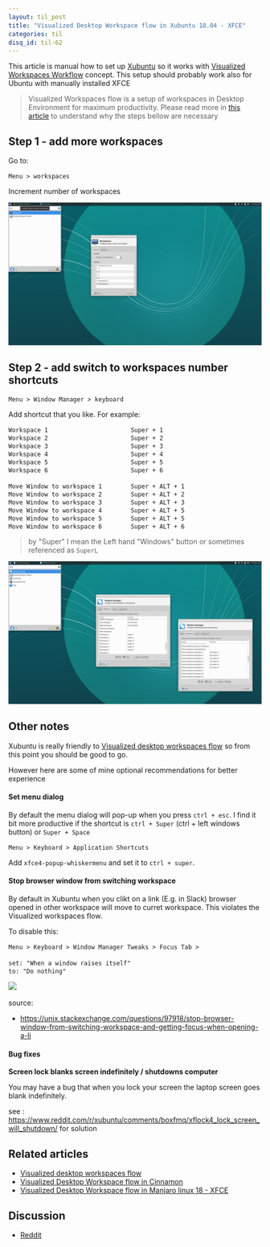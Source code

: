```yaml
---
layout: til_post
title: "Visualized Desktop Workspace flow in Xubuntu 18.04 - XFCE"
categories: til
disq_id: til-62
---
```



This article is manual how to set up [Xubuntu](https://xubuntu.org/) so it works with   [Visualized Workspaces Workflow](https://blog.eq8.eu/article/visualized-desktop-workspaces-flow.html) concept.
This setup should probably work also for Ubuntu with manually installed XFCE


> Visualized Workspaces flow is a setup of workspaces in Desktop Environment for maximum productivity.  Please read more in [this article](https://blog.eq8.eu/article/visualized-desktop-workspaces-flow.html) to understand why the steps bellow are necessary

## Step 1 - add more workspaces

 Go to:

```
Menu > workspaces 
```

Increment number of workspaces

![](https://raw.githubusercontent.com/equivalent/equivalent.github.io/master/assets/2019/xubuntu-step1-set-workspaces.png)

## Step 2  - add  switch to workspaces number shortcuts

```
Menu > Window Manager > keyboard
```

Add shortcut that you like. For example:

```
Workspace 1                       Super + 1
Workspace 2                       Super + 2
Workspace 3                       Super + 3
Workspace 4                       Super + 4
Workspace 5                       Super + 5
Workspace 6                       Super + 6

Move Window to workspace 1        Super + ALT + 1
Move Window to workspace 2        Super + ALT + 2
Move Window to workspace 3        Super + ALT + 3
Move Window to workspace 4        Super + ALT + 5
Move Window to workspace 5        Super + ALT + 5
Move Window to workspace 6        Super + ALT + 6
```

> by "Super" I mean the Left hand  "Windows" button or sometimes
> referenced as `SuperL`

![](https://raw.githubusercontent.com/equivalent/equivalent.github.io/master/assets/2019/xubuntu-step2-workpsace-shortcuts.png)


## Other notes


Xubuntu is really friendly to [Visualized desktop workspaces flow](https://blog.eq8.eu/article/visualized-desktop-workspaces-flow.html)
so from this point you should be good to go.

However here are some of mine optional recommendations for better
experience


#### Set menu dialog

By default the menu dialog will pop-up when you press `ctrl + esc`. I
find it bit more productive if the shortcut is `ctrl + Super` (ctrl + left
windows button) or `Super + Space`


```
Menu > Keyboard > Application Shortcuts
```

Add `xfce4-popup-whiskermenu` and set it to `ctrl + super`.


#### Stop browser window from switching workspace

By default in Xubuntu when you clikt on a link (E.g. in Slack) browser
opened in other workspace will move to curret workspace. This violates
the Visualized  workspaces flow.

To disable this:

```
Menu > Keyboard > Window Manager Tweaks > Focus Tab > 

set: "When a window raises itself"
to: "Do nothing"
```

![](https://i.stack.imgur.com/Dn4Tj.png)

source: 

* <https://unix.stackexchange.com/questions/97918/stop-browser-window-from-switching-workspace-and-getting-focus-when-opening-a-li>

#### Bug fixes

**Screen lock blanks screen indefinitely / shutdowns computer**

You may have a bug that when you lock your screen the laptop screen
goes blank indefinitely.

see : <https://www.reddit.com/r/xubuntu/comments/boxfmq/xflock4_lock_screen_will_shutdown/>
for solution


## Related articles

* [Visualized desktop workspaces flow](https://blog.eq8.eu/article/visualized-desktop-workspaces-flow.html)
* [Visualized Desktop Workspace flow in Cinnamon](https://blog.eq8.eu/til/cinnamon-workspaces.html)
* [Visualized Desktop Workspace flow in Manjaro linux 18 - XFCE](https://blog.eq8.eu/til/xfce-workspaces.html)

## Discussion

* [Reddit](https://www.reddit.com/r/xubuntu/comments/boiwii/visualized_desktop_workspace_flow_in_xubuntu_1804/)
